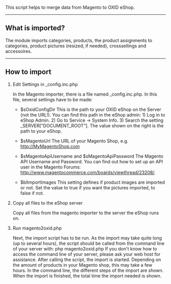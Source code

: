 This script helps to merge data from Magento to OXID eShop.


-----------------
What is imported?
-----------------

The module imports categories, products, the product assignments to categories, product pictures (resized, if needed), crosssellings and accessoires.


-------------
How to import
-------------

1) Edit Settings in _config.inc.php

    In the Magento importer, there is a file named _config.inc.php. In this file, several settings have to be made:

    * $sOxidConfigDir
      This is the path to your OXID eShop on the Server (not the URL!). You can find this path in the eShop admin:
          1) Log in to eShop Admin.
          2) Go to Service -> System Info.
          3) Search the setting _SERVER["DOCUMENT_ROOT"]. The value shown on the right is the path to your eShop.
   
    * $sMagentoUrl
      The URL of your Magento Shop, e.g. http://MyMagentoShop.com
   
    * $sMagentoApiUsername and $sMagentoApiPassword
      The Magento API Username and Password. You can find out how to set up an API user in the Magento Forums: http://www.magentocommerce.com/boards/viewthread/23208/.
   
    * $blImportImages
      This setting defines if product images are imported or not. Set the value to true if you want the pictures imported, to false if not.



2) Copy all files to the eShop server

     Copy all files from the magento importer to the server the eShop runs on.



3) Run magento2oxid.php

    Next, the import script has to be run. As the import may take quite long (up to several hours), the script should be called from the command line of your server with: php magento2oxid.php
    If you don't know how to access the command line of your server, please ask your web host for assistance.
    After calling the script, the import is started. Depending on the amount of products in your Magento shop, this may take a few hours. In the command line, the different steps of the import are shown. When the import is finished, the total time the import needed is shown.